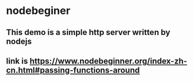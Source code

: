 # nodebeginer

## This demo is a simple http server written by nodejs
## link is https://www.nodebeginner.org/index-zh-cn.html#passing-functions-around 
